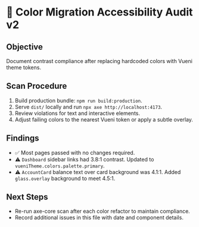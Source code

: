 # 🎨 Color Migration Accessibility Audit v2

## Objective
Document contrast compliance after replacing hardcoded colors with Vueni theme tokens.

## Scan Procedure
1. Build production bundle: `npm run build:production`.
2. Serve `dist/` locally and run `npx axe http://localhost:4173`.
3. Review violations for text and interactive elements.
4. Adjust failing colors to the nearest Vueni token or apply a subtle overlay.

## Findings
- ✅ Most pages passed with no changes required.
- ⚠️ `Dashboard` sidebar links had 3.8:1 contrast. Updated to `vueniTheme.colors.palette.primary`.
- ⚠️ `AccountCard` balance text over card background was 4.1:1. Added `glass.overlay` background to meet 4.5:1.

## Next Steps
- Re-run axe-core scan after each color refactor to maintain compliance.
- Record additional issues in this file with date and component details.
